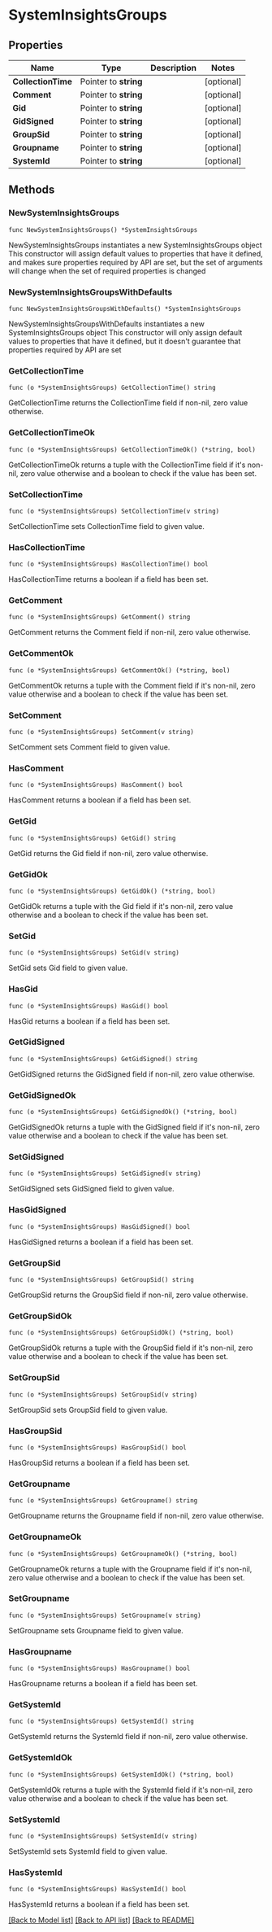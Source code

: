 # SystemInsightsGroups

## Properties

Name | Type | Description | Notes
------------ | ------------- | ------------- | -------------
**CollectionTime** | Pointer to **string** |  | [optional] 
**Comment** | Pointer to **string** |  | [optional] 
**Gid** | Pointer to **string** |  | [optional] 
**GidSigned** | Pointer to **string** |  | [optional] 
**GroupSid** | Pointer to **string** |  | [optional] 
**Groupname** | Pointer to **string** |  | [optional] 
**SystemId** | Pointer to **string** |  | [optional] 

## Methods

### NewSystemInsightsGroups

`func NewSystemInsightsGroups() *SystemInsightsGroups`

NewSystemInsightsGroups instantiates a new SystemInsightsGroups object
This constructor will assign default values to properties that have it defined,
and makes sure properties required by API are set, but the set of arguments
will change when the set of required properties is changed

### NewSystemInsightsGroupsWithDefaults

`func NewSystemInsightsGroupsWithDefaults() *SystemInsightsGroups`

NewSystemInsightsGroupsWithDefaults instantiates a new SystemInsightsGroups object
This constructor will only assign default values to properties that have it defined,
but it doesn't guarantee that properties required by API are set

### GetCollectionTime

`func (o *SystemInsightsGroups) GetCollectionTime() string`

GetCollectionTime returns the CollectionTime field if non-nil, zero value otherwise.

### GetCollectionTimeOk

`func (o *SystemInsightsGroups) GetCollectionTimeOk() (*string, bool)`

GetCollectionTimeOk returns a tuple with the CollectionTime field if it's non-nil, zero value otherwise
and a boolean to check if the value has been set.

### SetCollectionTime

`func (o *SystemInsightsGroups) SetCollectionTime(v string)`

SetCollectionTime sets CollectionTime field to given value.

### HasCollectionTime

`func (o *SystemInsightsGroups) HasCollectionTime() bool`

HasCollectionTime returns a boolean if a field has been set.

### GetComment

`func (o *SystemInsightsGroups) GetComment() string`

GetComment returns the Comment field if non-nil, zero value otherwise.

### GetCommentOk

`func (o *SystemInsightsGroups) GetCommentOk() (*string, bool)`

GetCommentOk returns a tuple with the Comment field if it's non-nil, zero value otherwise
and a boolean to check if the value has been set.

### SetComment

`func (o *SystemInsightsGroups) SetComment(v string)`

SetComment sets Comment field to given value.

### HasComment

`func (o *SystemInsightsGroups) HasComment() bool`

HasComment returns a boolean if a field has been set.

### GetGid

`func (o *SystemInsightsGroups) GetGid() string`

GetGid returns the Gid field if non-nil, zero value otherwise.

### GetGidOk

`func (o *SystemInsightsGroups) GetGidOk() (*string, bool)`

GetGidOk returns a tuple with the Gid field if it's non-nil, zero value otherwise
and a boolean to check if the value has been set.

### SetGid

`func (o *SystemInsightsGroups) SetGid(v string)`

SetGid sets Gid field to given value.

### HasGid

`func (o *SystemInsightsGroups) HasGid() bool`

HasGid returns a boolean if a field has been set.

### GetGidSigned

`func (o *SystemInsightsGroups) GetGidSigned() string`

GetGidSigned returns the GidSigned field if non-nil, zero value otherwise.

### GetGidSignedOk

`func (o *SystemInsightsGroups) GetGidSignedOk() (*string, bool)`

GetGidSignedOk returns a tuple with the GidSigned field if it's non-nil, zero value otherwise
and a boolean to check if the value has been set.

### SetGidSigned

`func (o *SystemInsightsGroups) SetGidSigned(v string)`

SetGidSigned sets GidSigned field to given value.

### HasGidSigned

`func (o *SystemInsightsGroups) HasGidSigned() bool`

HasGidSigned returns a boolean if a field has been set.

### GetGroupSid

`func (o *SystemInsightsGroups) GetGroupSid() string`

GetGroupSid returns the GroupSid field if non-nil, zero value otherwise.

### GetGroupSidOk

`func (o *SystemInsightsGroups) GetGroupSidOk() (*string, bool)`

GetGroupSidOk returns a tuple with the GroupSid field if it's non-nil, zero value otherwise
and a boolean to check if the value has been set.

### SetGroupSid

`func (o *SystemInsightsGroups) SetGroupSid(v string)`

SetGroupSid sets GroupSid field to given value.

### HasGroupSid

`func (o *SystemInsightsGroups) HasGroupSid() bool`

HasGroupSid returns a boolean if a field has been set.

### GetGroupname

`func (o *SystemInsightsGroups) GetGroupname() string`

GetGroupname returns the Groupname field if non-nil, zero value otherwise.

### GetGroupnameOk

`func (o *SystemInsightsGroups) GetGroupnameOk() (*string, bool)`

GetGroupnameOk returns a tuple with the Groupname field if it's non-nil, zero value otherwise
and a boolean to check if the value has been set.

### SetGroupname

`func (o *SystemInsightsGroups) SetGroupname(v string)`

SetGroupname sets Groupname field to given value.

### HasGroupname

`func (o *SystemInsightsGroups) HasGroupname() bool`

HasGroupname returns a boolean if a field has been set.

### GetSystemId

`func (o *SystemInsightsGroups) GetSystemId() string`

GetSystemId returns the SystemId field if non-nil, zero value otherwise.

### GetSystemIdOk

`func (o *SystemInsightsGroups) GetSystemIdOk() (*string, bool)`

GetSystemIdOk returns a tuple with the SystemId field if it's non-nil, zero value otherwise
and a boolean to check if the value has been set.

### SetSystemId

`func (o *SystemInsightsGroups) SetSystemId(v string)`

SetSystemId sets SystemId field to given value.

### HasSystemId

`func (o *SystemInsightsGroups) HasSystemId() bool`

HasSystemId returns a boolean if a field has been set.


[[Back to Model list]](../README.md#documentation-for-models) [[Back to API list]](../README.md#documentation-for-api-endpoints) [[Back to README]](../README.md)


